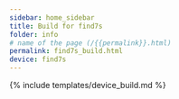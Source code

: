 ```yaml
---
sidebar: home_sidebar
title: Build for find7s
folder: info
# name of the page (/{{permalink}}.html)
permalink: find7s_build.html
device: find7s
---
```

{% include templates/device_build.md %}

